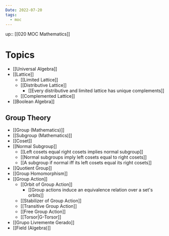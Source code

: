 ```yaml
---
Date: 2022-07-20
tags:
  - moc
---
```

up:: [[020 MOC Mathematics]]

# Topics
- [[Universal Algebra]]
- [[Lattice]]
	- [[Limited Lattice]]
	- [[Distributive Lattice]]
		- [[Every distributive and limited lattice has unique complements]]
	- [[Complemented Lattice]]
- [[Boolean Algebra]]

## Group Theory
- [[Group (Mathematics)]]
- [[Subgroup (Mathematics)]]
- [[Coset]]
- [[Normal Subgroup]]
	- [[Left cosets equal right cosets implies normal subgroup]]
	- [[Normal subgroups imply left cosets equal to right cosets]]
	- [[A subgroup if normal iff its left cosets equal its right cosets]]
- [[Quotient Group]]
- [[Group Homomorphism]]
- [[Group Action]]
	- [[Orbit of Group Action]]
		- [[Group actions induce an equivalence relation over a set's orbits]]
	- [[Stabilizer of Group Action]]
	- [[Transitive Group Action]]
	- [[Free Group Action]]
	- [[Torsor|G-Torsor]]
- [[Grupo Livremente Gerado]]
- [[Field (Algebra)]]